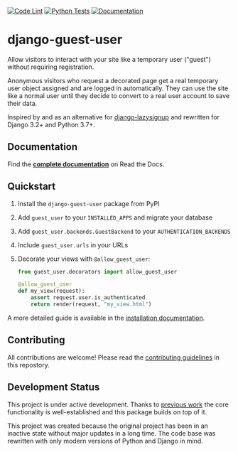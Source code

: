 [![Code Lint](https://github.com/julianwachholz/django-guest-user/actions/workflows/lint.yml/badge.svg)](https://github.com/julianwachholz/django-guest-user/actions/workflows/lint.yml)
[![Python Tests](https://github.com/julianwachholz/django-guest-user/actions/workflows/test.yml/badge.svg)](https://github.com/julianwachholz/django-guest-user/actions/workflows/test.yml)
[![Documentation](https://readthedocs.org/projects/django-guest-user/badge/?style=flat)](https://django-guest-user.readthedocs.io)

# django-guest-user

Allow visitors to interact with your site like a temporary user ("guest")
without requiring registration.

Anonymous visitors who request a decorated page get a real temporary user object
assigned and are logged in automatically. They can use the site like a normal
user until they decide to convert to a real user account to save their data.

Inspired by and as an alternative for [django-lazysignup](https://github.com/danfairs/django-lazysignup)
and rewritten for Django 3.2+ and Python 3.7+.

## Documentation

Find the [**complete documentation**](https://django-guest-user.readthedocs.io/)
on Read the Docs.

## Quickstart

1. Install the `django-guest-user` package from PyPI
2. Add `guest_user` to your `INSTALLED_APPS` and migrate your database
3. Add `guest_user.backends.GuestBackend` to your `AUTHENTICATION_BACKENDS`
4. Include `guest_user.urls` in your URLs
5. Decorate your views with `@allow_guest_user`:

   ```python
   from guest_user.decorators import allow_guest_user

   @allow_guest_user
   def my_view(request):
       assert request.user.is_authenticated
       return render(request, "my_view.html")
   ```

A more detailed guide is available in the
[installation documentation](https://django-guest-user.readthedocs.io/en/latest/setup.html#how-to-install).

## Contributing

All contributions are welcome! Please read the
[contributing guidelines](CONTRIBUTING.md) in this repostory.

## Development Status

This project is under active development. Thanks to
[previous work](https://github.com/danfairs/django-lazysignup) the core
functionality is well-established and this package builds on top of it.

This project was created because the original project has been in an inactive
state without major updates in a long time. The code base was rewritten with
only modern versions of Python and Django in mind.
